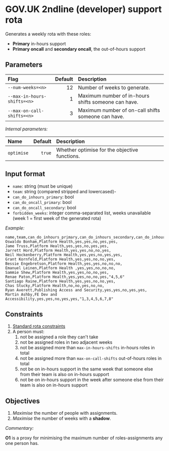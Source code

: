 GOV.UK 2ndline (developer) support rota
=======================================

Generates a weekly rota with these roles:

- **Primary** in-hours support
- **Primary oncall** and **secondary oncall**, the out-of-hours support


Parameters
----------

| Flag                        | Default | Description                                         |
|:--------------------------- | -------:|:--------------------------------------------------- |
| `--num-weeks=<n>`           |      12 | Number of weeks to generate.                        |
| `--max-in-hours-shifts=<n>` |       1 | Maximum number of in-hours shifts someone can have. |
| `--max-on-call-shifts=<n>`  |       3 | Maximum number of on-call shifts someone can have.  |

*Internal parameters:*

| Name        | Default | Description                                   |
|:------------| -------:|:--------------------------------------------- |
| `optimise`  |  `true` | Whether optimise for the objective functions. |


Input format
------------

- `name`: string (must be unique)
- `team`: string (compared stripped and lowercased)-
- `can_do_inhours_primary`: bool
- `can_do_oncall_primary`: bool
- `can_do_oncall_secondary`: bool
- `forbidden_weeks`: integer comma-separated list, weeks unavailable (week 1 = first week of the generated rota)

*Example:*

```csv
name,team,can_do_inhours_primary,can_do_inhours_secondary,can_do_inhours_shadow,can_do_oncall_primary,can_do_oncall_secondary,forbidden_weeks
Oswaldo Bonham,Platform Health,yes,yes,no,yes,yes,
Jame Truss,Platform Health,yes,yes,no,yes,yes,
Jarrett Hord,Platform Health,yes,yes,no,no,yes,
Neil Hockenberry,Platform Health,yes,yes,no,yes,yes,
Grant Kornfeld,Platform Health,yes,yes,no,no,yes,
Bessie Engebretson,Platform Health,yes,yes,no,no,no,
Emanuel Leinen,Platform Health ,yes,yes,no,no,no,
Sammie Shew,Platform Health,yes,yes,no,no,yes,
Renae Paton,Platform Health,yes,yes,no,no,yes,"4,5,6"
Santiago Raine,Platform Health,yes,yes,no,no,yes,
Chas Stucky,Platform Health,no,no,yes,no,no,
Ryan Averett,Publishing Access and Security,yes,yes,no,yes,yes,
Martin Ashby,FE Dev and Accessibility,yes,yes,no,yes,yes,"1,3,4,5,6,7,8"
```


Constraints
-----------

1. [Standard rota constraints](rota.md#standard-constraints)
2. A person must:
   1. not be assigned a role they can't take
   2. not be assigned roles in two adjacent weeks
   3. not be assigned more than `max-in-hours-shifts` in-hours roles in total
   4. not be assigned more than `max-on-call-shifts` out-of-hours roles in total
   5. not be on in-hours support in the same week that someone else from their team is also on in-hours support
   6. not be on in-hours support in the week after someone else from their team is also on in-hours support


Objectives
----------

1. *Maximise* the number of people with assignments.
2. *Maximise* the number of weeks with a **shadow**.

*Commentary:*

**O1** is a proxy for minimising the maximum number of roles-assignments any one person has.
